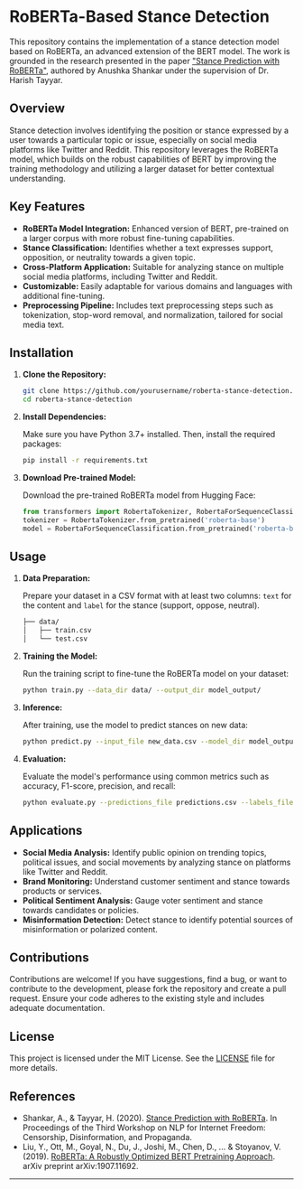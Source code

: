 # RoBERTa-Based Stance Detection

This repository contains the implementation of a stance detection model based on RoBERTa, an advanced extension of the BERT model. The work is grounded in the research presented in the paper ["Stance Prediction with RoBERTa"](https://aclanthology.org/2020.nlp4if-1.3.pdf), authored by Anushka Shankar under the supervision of Dr. Harish Tayyar.

## Overview

Stance detection involves identifying the position or stance expressed by a user towards a particular topic or issue, especially on social media platforms like Twitter and Reddit. This repository leverages the RoBERTa model, which builds on the robust capabilities of BERT by improving the training methodology and utilizing a larger dataset for better contextual understanding.

## Key Features

- **RoBERTa Model Integration:** Enhanced version of BERT, pre-trained on a larger corpus with more robust fine-tuning capabilities.
- **Stance Classification:** Identifies whether a text expresses support, opposition, or neutrality towards a given topic.
- **Cross-Platform Application:** Suitable for analyzing stance on multiple social media platforms, including Twitter and Reddit.
- **Customizable:** Easily adaptable for various domains and languages with additional fine-tuning.
- **Preprocessing Pipeline:** Includes text preprocessing steps such as tokenization, stop-word removal, and normalization, tailored for social media text.

## Installation

1. **Clone the Repository:**

   ```bash
   git clone https://github.com/yourusername/roberta-stance-detection.git
   cd roberta-stance-detection
   ```

2. **Install Dependencies:**

   Make sure you have Python 3.7+ installed. Then, install the required packages:

   ```bash
   pip install -r requirements.txt
   ```

3. **Download Pre-trained Model:**

   Download the pre-trained RoBERTa model from Hugging Face:

   ```python
   from transformers import RobertaTokenizer, RobertaForSequenceClassification
   tokenizer = RobertaTokenizer.from_pretrained('roberta-base')
   model = RobertaForSequenceClassification.from_pretrained('roberta-base')
   ```

## Usage

1. **Data Preparation:**

   Prepare your dataset in a CSV format with at least two columns: `text` for the content and `label` for the stance (support, oppose, neutral).

   ```bash
   ├── data/
   │   ├── train.csv
   │   └── test.csv
   ```

2. **Training the Model:**

   Run the training script to fine-tune the RoBERTa model on your dataset:

   ```bash
   python train.py --data_dir data/ --output_dir model_output/
   ```

3. **Inference:**

   After training, use the model to predict stances on new data:

   ```bash
   python predict.py --input_file new_data.csv --model_dir model_output/ --output_file predictions.csv
   ```

4. **Evaluation:**

   Evaluate the model's performance using common metrics such as accuracy, F1-score, precision, and recall:

   ```bash
   python evaluate.py --predictions_file predictions.csv --labels_file test_labels.csv
   ```

## Applications

- **Social Media Analysis:** Identify public opinion on trending topics, political issues, and social movements by analyzing stance on platforms like Twitter and Reddit.
- **Brand Monitoring:** Understand customer sentiment and stance towards products or services.
- **Political Sentiment Analysis:** Gauge voter sentiment and stance towards candidates or policies.
- **Misinformation Detection:** Detect stance to identify potential sources of misinformation or polarized content.

## Contributions

Contributions are welcome! If you have suggestions, find a bug, or want to contribute to the development, please fork the repository and create a pull request. Ensure your code adheres to the existing style and includes adequate documentation.

## License

This project is licensed under the MIT License. See the [LICENSE](LICENSE) file for more details.

## References

- Shankar, A., & Tayyar, H. (2020). [Stance Prediction with RoBERTa](https://aclanthology.org/2020.nlp4if-1.3.pdf). In Proceedings of the Third Workshop on NLP for Internet Freedom: Censorship, Disinformation, and Propaganda.
- Liu, Y., Ott, M., Goyal, N., Du, J., Joshi, M., Chen, D., ... & Stoyanov, V. (2019). [RoBERTa: A Robustly Optimized BERT Pretraining Approach](https://arxiv.org/abs/1907.11692). arXiv preprint arXiv:1907.11692.

---
